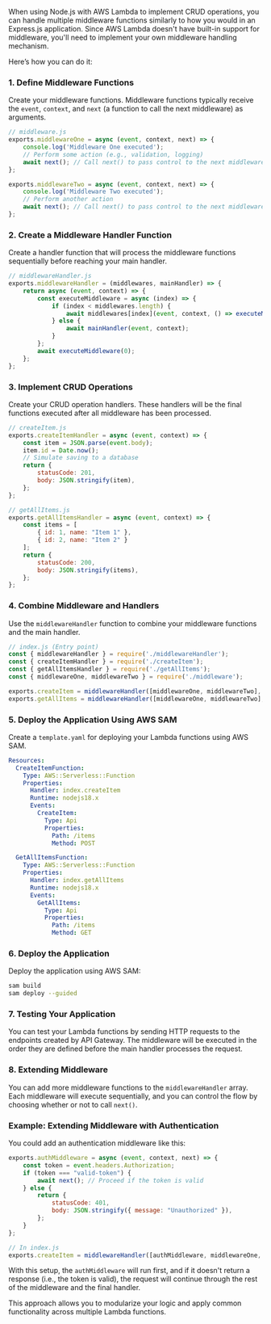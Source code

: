 When using Node.js with AWS Lambda to implement CRUD operations, you can handle multiple middleware functions similarly to how you would in an Express.js application. Since AWS Lambda doesn't have built-in support for middleware, you'll need to implement your own middleware handling mechanism.

Here’s how you can do it:

### 1. **Define Middleware Functions**

Create your middleware functions. Middleware functions typically receive the `event`, `context`, and `next` (a function to call the next middleware) as arguments.

```javascript
// middleware.js
exports.middlewareOne = async (event, context, next) => {
    console.log('Middleware One executed');
    // Perform some action (e.g., validation, logging)
    await next(); // Call next() to pass control to the next middleware
};

exports.middlewareTwo = async (event, context, next) => {
    console.log('Middleware Two executed');
    // Perform another action
    await next(); // Call next() to pass control to the next middleware
};
```

### 2. **Create a Middleware Handler Function**

Create a handler function that will process the middleware functions sequentially before reaching your main handler.

```javascript
// middlewareHandler.js
exports.middlewareHandler = (middlewares, mainHandler) => {
    return async (event, context) => {
        const executeMiddleware = async (index) => {
            if (index < middlewares.length) {
                await middlewares[index](event, context, () => executeMiddleware(index + 1));
            } else {
                await mainHandler(event, context);
            }
        };
        await executeMiddleware(0);
    };
};
```

### 3. **Implement CRUD Operations**

Create your CRUD operation handlers. These handlers will be the final functions executed after all middleware has been processed.

```javascript
// createItem.js
exports.createItemHandler = async (event, context) => {
    const item = JSON.parse(event.body);
    item.id = Date.now();
    // Simulate saving to a database
    return {
        statusCode: 201,
        body: JSON.stringify(item),
    };
};

// getAllItems.js
exports.getAllItemsHandler = async (event, context) => {
    const items = [
        { id: 1, name: "Item 1" },
        { id: 2, name: "Item 2" }
    ];
    return {
        statusCode: 200,
        body: JSON.stringify(items),
    };
};
```

### 4. **Combine Middleware and Handlers**

Use the `middlewareHandler` function to combine your middleware functions and the main handler.

```javascript
// index.js (Entry point)
const { middlewareHandler } = require('./middlewareHandler');
const { createItemHandler } = require('./createItem');
const { getAllItemsHandler } = require('./getAllItems');
const { middlewareOne, middlewareTwo } = require('./middleware');

exports.createItem = middlewareHandler([middlewareOne, middlewareTwo], createItemHandler);
exports.getAllItems = middlewareHandler([middlewareOne, middlewareTwo], getAllItemsHandler);
```

### 5. **Deploy the Application Using AWS SAM**

Create a `template.yaml` for deploying your Lambda functions using AWS SAM.

```yaml
Resources:
  CreateItemFunction:
    Type: AWS::Serverless::Function
    Properties:
      Handler: index.createItem
      Runtime: nodejs18.x
      Events:
        CreateItem:
          Type: Api
          Properties:
            Path: /items
            Method: POST

  GetAllItemsFunction:
    Type: AWS::Serverless::Function
    Properties:
      Handler: index.getAllItems
      Runtime: nodejs18.x
      Events:
        GetAllItems:
          Type: Api
          Properties:
            Path: /items
            Method: GET
```

### 6. **Deploy the Application**

Deploy the application using AWS SAM:

```bash
sam build
sam deploy --guided
```

### 7. **Testing Your Application**

You can test your Lambda functions by sending HTTP requests to the endpoints created by API Gateway. The middleware will be executed in the order they are defined before the main handler processes the request.

### 8. **Extending Middleware**

You can add more middleware functions to the `middlewareHandler` array. Each middleware will execute sequentially, and you can control the flow by choosing whether or not to call `next()`.

### Example: Extending Middleware with Authentication

You could add an authentication middleware like this:

```javascript
exports.authMiddleware = async (event, context, next) => {
    const token = event.headers.Authorization;
    if (token === "valid-token") {
        await next(); // Proceed if the token is valid
    } else {
        return {
            statusCode: 401,
            body: JSON.stringify({ message: "Unauthorized" }),
        };
    }
};

// In index.js
exports.createItem = middlewareHandler([authMiddleware, middlewareOne, middlewareTwo], createItemHandler);
```

With this setup, the `authMiddleware` will run first, and if it doesn't return a response (i.e., the token is valid), the request will continue through the rest of the middleware and the final handler.

This approach allows you to modularize your logic and apply common functionality across multiple Lambda functions.